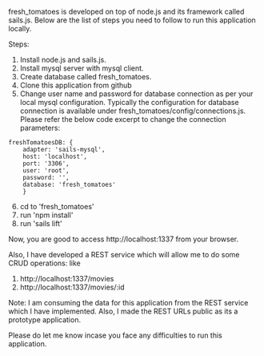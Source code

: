 fresh_tomatoes is developed on top of node.js and its framework called sails.js.
Below are the list of steps you need to follow to run this application locally.

Steps:

1. Install node.js and sails.js.
2. Install mysql server with mysql client.
3. Create database called fresh_tomatoes.
4. Clone this application from github
5. Change user name and password for database connection as per your local mysql configuration. Typically the configuration for database connection is available under fresh_tomatoes/config/connections.js. Please refer the below code excerpt to change the connection parameters:

```
freshTomatoesDB: {
  	adapter: 'sails-mysql',
  	host: 'localhost',
  	port: '3306',
  	user: 'root',
  	password: '',
  	database: 'fresh_tomatoes'
	}
```  
6. cd to 'fresh_tomatoes'
7. run 'npm install'
8. run 'sails lift'


Now, you are good to access http://localhost:1337 from your browser.


Also, I have developed a REST service which will allow me to do some CRUD operations: like 

1. http://localhost:1337/movies
2. http://localhost:1337/movies/:id


Note: I am consuming the data for this application from the REST service which I have implemented.
	  Also, I made the REST URLs public as its a prototype application.


Please do let me know incase you face any difficulties to run this application.